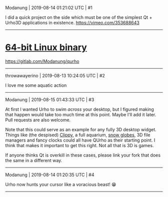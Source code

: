 Modanung | 2019-08-14 01:21:02 UTC | #1

I did a quick project on the side which must be one of the simplest Qt + Urho3D applications in existence.
https://vimeo.com/353688643

-----
# [64-bit Linux binary](https://luckeyproductions.itch.io/urho/download/8BuSWuxDfCb3o5QF5Xd7ql8w2qb7hsaUSXOIFjCI)

https://gitlab.com/Modanung/qurho

-------------------------

throwawayerino | 2019-08-13 10:24:05 UTC | #2

I love me some aquatic action

-------------------------

Modanung | 2019-08-15 01:43:33 UTC | #3

At first I wanted Urho to swim _across_ your desktop, but I figured making that happen would take too much time at this point. Maybe I'll add it later. Pull requests are also welcome.

Note that this could serve as an example for any fully 3D desktop widget. Things like (the despised) [Clippy](https://en.wikipedia.org/wiki/Office_Assistant), a full aquarium, [snow globes](https://en.wikipedia.org/wiki/Snow_globe), 3D file managers and fancy clocks could all have QUrho as their starting point.  I think that makes it important to get this right. Not all that is 3D is games.

If anyone thinks Qt is overkill in these cases, please link your fork that does the same in a different way.

-------------------------

Modanung | 2019-08-14 01:20:35 UTC | #4

Urho now hunts your cursor like a voracious beast! :grin:

-------------------------

